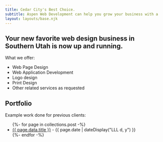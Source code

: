 ```yaml
---
title: Cedar City's Best Choice.
subtitle: Aspen Web Development can help you grow your business with a strong web presence and identity.
layout: layouts/base.njk
---
```



## Your new favorite web design business in Southern Utah is now up and running.

What we offer:

- Web Page Design
- Web Application Development
- Logo design
- Print Design
- Other related services as requested


## Portfolio

Example work done for previous clients:

<ul class="listing">
{%- for page in collections.post -%}
  <li>
    <a href="{{ page.url }}">{{ page.data.title }}</a> -
    <time datetime="{{ page.date }}">{{ page.date | dateDisplay("LLL d, y") }}</time>
  </li>
{%- endfor -%}
</ul>
